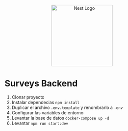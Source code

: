 <p align="center">
  <a href="http://nestjs.com/" target="blank"><img src="https://nestjs.com/img/logo-small.svg" width="200" alt="Nest Logo" /></a>
</p>

# Surveys Backend
1. Clonar proyecto
2. Instalar dependecias ```npm install```
3. Duplicar el archivo ```.env.template``` y renombrarlo a ```.env```
4. Configurar las variables de entorno
5. Levantar la base de datos
```docker-compose up -d```
6. Levantar ```npm run start:dev```